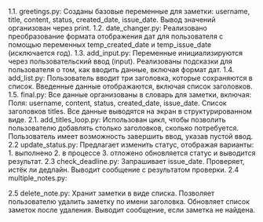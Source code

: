1.1. greetings.py:
   Созданы базовые переменные для заметки: username, title, content, status, created_date, issue_date.
   Вывод значений организован через print.
1.2. date_changer.py:
   Реализовано преобразование формата отображения дат для пользователя с помощью переменных temp_created_date и temp_issue_date (исключается год).
1.3. add_input.py:
   Переменные инициализируются через пользовательский ввод (input).
   Реализованы подсказки для пользователя о том, как вводить данные, включая формат дат.
1.4. add_list.py:
   Пользователь вводит три заголовка, которые сохраняются в список.
   Введенные данные отображаются, включая список заголовков.
1.5. final.py:
   Все данные организованы в словарь для заметки, включая:
     Поля: username, content, status, created_date, issue_date.
     Список заголовков titles.
   Все данные выводятся на экран в структурированном виде.
2.1.  add_titles_loop.py:
   Использован цикл, чтобы позволить пользователю добавлять столько заголовков, сколько потребуется.
   Пользователь имеет возможность завершить ввод, указав пустой ввод.
2.2 update_status.py:
   Предлагает изменить статус, отображая варианты:
      1. выполнено
      2. в процессе
      3. отложено
   обновляется статус и выводится результат.
2.3 check_deadline.py:
   Запрашивает issue_date.
   Проверяет, истёк ли дедлайн.
   Выводит сообщение с результатом проверки.
2.4 multiple_notes.py:

2.5 delete_note.py:
   Хранит заметки в виде списка.
   Позволяет пользователю удалить заметку по имени заголовка.
   Обновляет список заметок после удаления.
   Выводит сообщение, если заметка не найдена.
